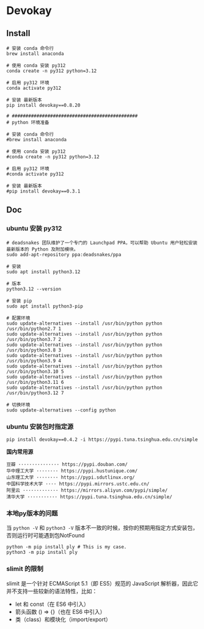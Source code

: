 # Devokay


## Install
```
# 安装 conda 命令行
brew install anaconda

# 使用 conda 安装 py312
conda create -n py312 python=3.12

# 启用 py312 环境
conda activate py312

# 安装 最新版本
pip install devokay==0.8.20
```


```
# ##############################################
# python 环境准备

# 安装 conda 命令行
#brew install anaconda

# 使用 conda 安装 py312
#conda create -n py312 python=3.12

# 启用 py312 环境
#conda activate py312

# 安装 最新版本
#pip install devokay==0.3.1
```

## Doc

### ubuntu 安装 py312

```
# deadsnakes 团队维护了一个专门的 Launchpad PPA，可以帮助 Ubuntu 用户轻松安装最新版本的 Python 及附加模块。
sudo add-apt-repository ppa:deadsnakes/ppa

# 安装
sudo apt install python3.12

# 版本
python3.12 --version

# 安装 pip
sudo apt install python3-pip

# 配置环境
sudo update-alternatives --install /usr/bin/python python /usr/bin/python2.7 1
sudo update-alternatives --install /usr/bin/python python /usr/bin/python3.7 2
sudo update-alternatives --install /usr/bin/python python /usr/bin/python3.8 3
sudo update-alternatives --install /usr/bin/python python /usr/bin/python3.9 4
sudo update-alternatives --install /usr/bin/python python /usr/bin/python3.10 5
sudo update-alternatives --install /usr/bin/python python /usr/bin/python3.11 6
sudo update-alternatives --install /usr/bin/python python /usr/bin/python3.12 7

# 切换环境
sudo update-alternatives --config python
```

### ubuntu 安装包时指定源

```
pip install devokay==0.4.2 -i https://pypi.tuna.tsinghua.edu.cn/simple
```

**国内常用源**
```
豆瓣 ··············· https://pypi.douban.com/
华中理工大学 ········ https://pypi.hustunique.com/
山东理工大学 ········ https://pypi.sdutlinux.org/
中国科学技术大学 ···· https://pypi.mirrors.ustc.edu.cn/
阿里云 ············· https://mirrors.aliyun.com/pypi/simple/
清华大学 ··········· https://pypi.tuna.tsinghua.edu.cn/simple/
```

### 本地py版本的问题

当 `python -V` 和 `python3 -V` 版本不一致的时候，按你的预期用指定方式安装包，否则运行时可能遇到包NotFound

```shell
python -m pip install ply # This is my case.
python3 -m pip install ply
```

### slimit 的限制

slimit 是一个针对 ECMAScript 5.1（即 ES5）规范的 JavaScript 解析器，因此它并不支持一些较新的语法特性，比如：
- let 和 const（在 ES6 中引入）
- 箭头函数 () => {}（也在 ES6 中引入）
- 类（class）和模块化（import/export）